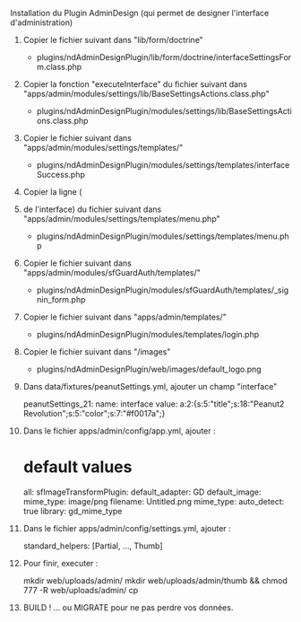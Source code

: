 Installation du Plugin AdminDesign (qui permet de designer l'interface d'administration)

1. Copier le fichier suivant dans "lib/form/doctrine"
    - plugins/ndAdminDesignPlugin/lib/form/doctrine/interfaceSettingsForm.class.php 

2. Copier la fonction "executeInterface" du fichier suivant dans "apps/admin/modules/settings/lib/BaseSettingsActions.class.php"
    - plugins/ndAdminDesignPlugin/modules/settings/lib/BaseSettingsActions.class.php

3. Copier le fichier suivant dans "apps/admin/modules/settings/templates/"
    - plugins/ndAdminDesignPlugin/modules/settings/templates/interfaceSuccess.php

4. Copier la ligne (<li> de l'interface) du fichier suivant dans "apps/admin/modules/settings/templates/menu.php"
    - plugins/ndAdminDesignPlugin/modules/settings/templates/menu.php

5. Copier le fichier suivant dans "apps/admin/modules/sfGuardAuth/templates/"
    - plugins/ndAdminDesignPlugin/modules/sfGuardAuth/templates/_signin_form.php

6. Copier le fichier suivant dans "apps/admin/templates/"
    - plugins/ndAdminDesignPlugin/modules/templates/login.php

7. Copier le fichier suivant dans "/images"
    - plugins/ndAdminDesignPlugin/web/images/default_logo.png

8. Dans data/fixtures/peanutSettings.yml, ajouter un champ "interface"

    peanutSettings_21:
      name: interface
      value: a:2:{s:5:"title";s:18:"Peanut2 Revolution";s:5:"color";s:7:"#f0017a";}


9. Dans le fichier apps/admin/config/app.yml, ajouter :

      # default values
      all:
        sfImageTransformPlugin:
          default_adapter: GD
          default_image:
            mime_type: image/png
            filename: Untitled.png
          mime_type:
            auto_detect: true
            library: gd_mime_type


10. Dans le fichier apps/admin/config/settings.yml, ajouter :

      standard_helpers:       [Partial, ..., Thumb]

11. Pour finir, executer : 
      
      mkdir web/uploads/admin/
      mkdir web/uploads/admin/thumb && chmod 777 -R web/uploads/admin/
      cp 
      
12. BUILD ! ... ou MIGRATE pour ne pas perdre vos données.


